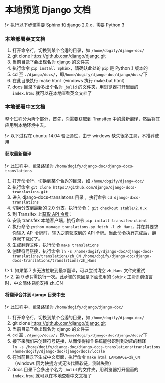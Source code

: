 # 本地预览 Django 文档

!> 执行以下步骤需要 Sphinx 和 django 2.0.x，需要 Python 3

### 本地部署英文文档

1. 打开命令行，切换到某个合适的目录，如 `/home/dogify/django-doc/`
2. git clone https://github.com/django/django.git
3. 当前目录下会出现名为 django 的文件夹
4. 执行命令 `pip install Sphinx`，请确认此处的 `pip` 是 Python 3 版本的
5. cd 至 `./django/docs/`，即`/home/dogify/django-doc/django/docs/`下
6. 在此目录执行 make html（windows 执行 make.bat html）
7. docs 目录下会多出个名为 `_bulid` 的文件夹，用浏览器打开里面的 `index.html` 就可以在本地查看英文文档了

### 本地部署中文文档

整个过程分为两个部分，首先，你需要获取到 Transifex 中的最新翻译，然后将其应用到本地环境中去。

!> 以下过程在 ubuntu 14.04 验证通过，由于 windows 缺失很多工具，不推荐使用


#### 获取最新翻译

!> 此过程中，目录路径为 `/home/dogify/django-doc/django-docs-translations`

1. 打开命令行，切换到某个合适的目录，如 `/home/dogify/django-doc/`
2. 执行命令 `git clone https://github.com/django/django-docs-translations.git`
3. 进入 django-docs-translations 目录 ，执行命令 `cd django-docs-translations`
4. 切换分支到最新的 2.0 分支，执行命令： `git checkout stable/2.0.x`
5. 到 Transifex 上[获取 API 令牌](https://www.transifex.com/user/settings/api/)：
6. 安装 transifex 本地客户端，执行命令 `pip install transifex-client`
7. 执行命令 `python manage_translations.py fetch -l zh_Hans`，并在其要求你输入 API 令牌时，输入之前获取到的 API 令牌。当此命令执行完成后，翻译就下载好了。
8. 生成翻译文件，执行命令 `make translations`
9. 创建符号链接，执行命令 `ln -s /home/dogify/django-doc/django-docs-translations/translations/zh_CN /home/dogify/django-doc/django-docs-translations/translations/zh_Hans`

!> 1. 如果第 7 步无法拉取到最新翻译，可以尝试清空 `zh_Hans` 文件夹重试 </br>
!> 2. 第 9 步只需执行一次。此步骤的原因是下面使用的 `Sphinx` 工具识别语言时，中文简体只能支持 zh_CN

#### 将翻译合并到 django 目录中去

!> 此过程中，目录路径为 `/home/dogify/django/django-doc/`

1. 打开命令行，切换到某个合适的目录，如 `/home/dogify/django-doc/`
2. git clone https://github.com/django/django.git
3. 当前目录下会出现名为 django 的文件夹
4. cd 至 `./django/docs/`，即`/home/dogify/django-doc/django/docs/`下
5. 接下来我们来创建符号链接，从而使得操作系统能够识别到对应的翻译 </br>`ln -s /home/dogify/django-doc/django-docs-translations/translations /home/dogify/django-doc/django/docs/locale`
6. 在当前目录下生成中文页面，执行命令 `make html LANGUAGE=zh_CN`（windows 因为快捷方式无法代替软链，测试失败）
7. docs 目录下会多出个名为 `_bulid` 的文件夹，用浏览器打开里面的 `index.html` 就可以在本地查看中文文档了
